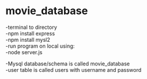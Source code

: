 # movie_database
<p>-terminal to directory<br>
-npm install express<br>
-npm install mysl2<br>
-run program on local using:<br>
-node server.js<br>

-Mysql database/schema is called movie_database<br>
-user table is called users with username and password</p>
